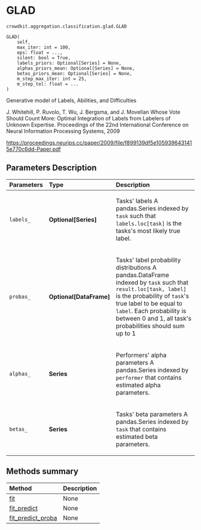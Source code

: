 # GLAD
`crowdkit.aggregation.classification.glad.GLAD`

```
GLAD(
    self,
    max_iter: int = 100,
    eps: float = ...,
    silent: bool = True,
    labels_priors: Optional[Series] = None,
    alphas_priors_mean: Optional[Series] = None,
    betas_priors_mean: Optional[Series] = None,
    m_step_max_iter: int = 25,
    m_step_tol: float = ...
)
```

Generative model of Labels, Abilities, and Difficulties


J. Whitehill, P. Ruvolo, T. Wu, J. Bergsma, and J. Movellan
Whose Vote Should Count More: Optimal Integration of Labels from Labelers of Unknown Expertise.
Proceedings of the 22nd International Conference on Neural Information Processing Systems, 2009

https://proceedings.neurips.cc/paper/2009/file/f899139df5e1059396431415e770c6dd-Paper.pdf

## Parameters Description

| Parameters | Type | Description |
| :----------| :----| :-----------|
`labels_`|**Optional\[Series\]**|<p>Tasks&#x27; labels A pandas.Series indexed by `task` such that `labels.loc[task]` is the tasks&#x27;s most likely true label.</p>
`probas_`|**Optional\[DataFrame\]**|<p>Tasks&#x27; label probability distributions A pandas.DataFrame indexed by `task` such that `result.loc[task, label]` is the probability of `task`&#x27;s true label to be equal to `label`. Each probability is between 0 and 1, all task&#x27;s probabilities should sum up to 1</p>
`alphas_`|**Series**|<p>Performers&#x27; alpha parameters A pandas.Series indexed by `performer` that contains estimated alpha parameters.</p>
`betas_`|**Series**|<p>Tasks&#x27; beta parameters A pandas.Series indexed by `task` that contains estimated beta parameters.</p>
## Methods summary

| Method | Description |
| :------| :-----------|
[fit](crowdkit.aggregation.classification.glad.GLAD.fit.md)| None
[fit_predict](crowdkit.aggregation.classification.glad.GLAD.fit_predict.md)| None
[fit_predict_proba](crowdkit.aggregation.classification.glad.GLAD.fit_predict_proba.md)| None

